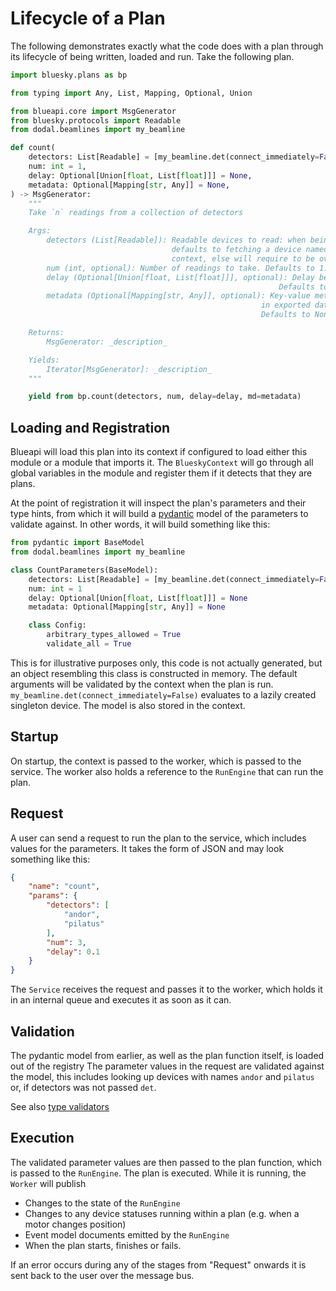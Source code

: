 # Lifecycle of a Plan

The following demonstrates exactly what the code does with a plan through its lifecycle 
of being written, loaded and run. Take the following plan.

```python
import bluesky.plans as bp

from typing import Any, List, Mapping, Optional, Union

from blueapi.core import MsgGenerator
from bluesky.protocols import Readable
from dodal.beamlines import my_beamline

def count(
    detectors: List[Readable] = [my_beamline.det(connect_immediately=False)],
    num: int = 1,
    delay: Optional[Union[float, List[float]]] = None,
    metadata: Optional[Mapping[str, Any]] = None,
) -> MsgGenerator:
    """
    Take `n` readings from a collection of detectors

    Args:
        detectors (List[Readable]): Readable devices to read: when being run in Blueapi
                                    defaults to fetching a device named "det" from its
                                    context, else will require to be overridden.
        num (int, optional): Number of readings to take. Defaults to 1.
        delay (Optional[Union[float, List[float]]], optional): Delay between readings.
                                                            Defaults to None.
        metadata (Optional[Mapping[str, Any]], optional): Key-value metadata to include
                                                        in exported data.
                                                        Defaults to None.

    Returns:
        MsgGenerator: _description_

    Yields:
        Iterator[MsgGenerator]: _description_
    """

    yield from bp.count(detectors, num, delay=delay, md=metadata)
```


## Loading and Registration

Blueapi will load this plan into its context if configured to load either this module or a module that 
imports it. The `BlueskyContext` will go through all global variables in the module and register them
if it detects that they are plans.

At the point of registration it will inspect the plan's parameters and their type hints, from which it
will build a [pydantic](https://docs.pydantic.dev/) model of the parameters to validate against. In other words, it will build something
like this:


```python
from pydantic import BaseModel
from dodal.beamlines import my_beamline

class CountParameters(BaseModel):
    detectors: List[Readable] = [my_beamline.det(connect_immediately=False)]
    num: int = 1
    delay: Optional[Union[float, List[float]]] = None
    metadata: Optional[Mapping[str, Any]] = None

    class Config:
        arbitrary_types_allowed = True
        validate_all = True
```

This is for illustrative purposes only, this code is not actually generated, but an object resembling this class is constructed in memory. The default arguments will be validated by the context when the plan is run. `my_beamline.det(connect_immediately=False)` evaluates to a lazily created singleton device. The model is also stored in the context.

## Startup

On startup, the context is passed to the worker, which is passed to the service.
The worker also holds a reference to the `RunEngine` that can run the plan.

## Request

A user can send a request to run the plan to the service, which includes values for the parameters.
It takes the form of JSON and may look something like this:
```json
{
    "name": "count",
    "params": {
        "detectors": [
            "andor",
            "pilatus"
        ],
        "num": 3,
        "delay": 0.1
    }
}
```

The `Service` receives the request and passes it to the worker, which holds it in an internal queue
and executes it as soon as it can. 


## Validation

The pydantic model from earlier, as well as the plan function itself, is loaded out of the registry
The parameter values in the request are validated against the model, this includes looking up devices
with names `andor` and `pilatus` or, if detectors was not passed `det`.

See also [type validators](./type_validators.md)


## Execution

The validated parameter values are then passed to the plan function, which is passed to the `RunEngine`.
The plan is executed. While it is running, the `Worker` will publish

* Changes to the state of the `RunEngine`
* Changes to any device statuses running within a plan (e.g. when a motor changes position)
* Event model documents emitted by the `RunEngine`
* When the plan starts, finishes or fails.

If an error occurs during any of the stages from "Request" onwards it is sent back to the user
over the message bus.
